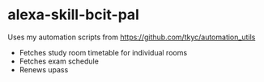 # alexa-skill-bcit-pal
Uses my automation scripts from https://github.com/tkyc/automation_utils  
  
- Fetches study room timetable for individual rooms  
- Fetches exam schedule  
- Renews upass  
